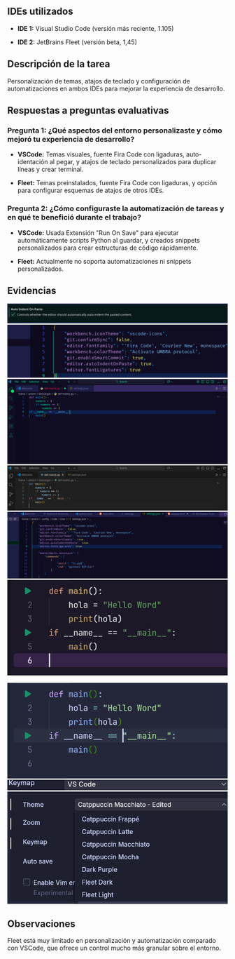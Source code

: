 ## IDEs utilizados

- **IDE 1:** Visual Studio Code (versión más reciente, 1.105)
    
- **IDE 2:** JetBrains Fleet (versión beta, 1,45)
    

## Descripción de la tarea

Personalización de temas, atajos de teclado y configuración de automatizaciones en ambos IDEs para mejorar la experiencia de desarrollo.

## Respuestas a preguntas evaluativas

### Pregunta 1: ¿Qué aspectos del entorno personalizaste y cómo mejoró tu experiencia de desarrollo?

- **VSCode:** Temas visuales, fuente Fira Code con ligaduras, auto-identación al pegar, y atajos de teclado personalizados para duplicar líneas y crear terminal.
    
- **Fleet:** Temas preinstalados, fuente Fira Code con ligaduras, y opción para configurar esquemas de atajos de otros IDEs.
    

### Pregunta 2: ¿Cómo configuraste la automatización de tareas y en qué te benefició durante el trabajo?

- **VSCode:** Usada Extensión "Run On Save" para ejecutar automáticamente scripts Python al guardar, y creados snippets personalizados para crear estructuras de código rápidamente.
    
- **Fleet:** Actualmente no soporta automatizaciones ni snippets personalizados.
    

## Evidencias

![Personalización](capturas/punto3_vscode_opciones.png)
![Personalización](capturas/punto3_vscode_settings.png.png)
![Personalización](capturas/punto3_vscode_despues.png.png)
![Personalización](capturas/punto3_vscode_antes.png.png)
![Personalización](capturas/punto3_vscode_automatizacion.png.png)
![Personalización](capturas/punto3_fleet_antes.png.png)

![Personalización](capturas/punto3_fleet_despues.png.png)
![Personalización](capturas/punto3_fleet_hotkeys.png.png)
![Personalización](capturas/punto3_fleet_temas.png.png)
## Observaciones

Fleet está muy limitado en personalización y automatización comparado con VSCode, que ofrece un control mucho más granular sobre el entorno.
